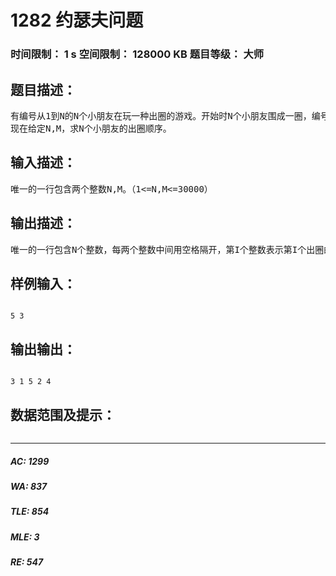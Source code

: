 # 1282 约瑟夫问题   
### 时间限制： 1 s     空间限制： 128000 KB     题目等级： 大师  
## 题目描述：  

<pre>
有编号从1到N的N个小朋友在玩一种出圈的游戏。开始时N个小朋友围成一圈，编号为I+1的小朋友站在编号为I小朋友左边。编号为1的小朋友站在编号为N的小朋友左边。首先编号为1的小朋友开始报数，接着站在左边的小朋友顺序报数，直到数到某个数字M时就出圈。直到只剩下1个小朋友，则游戏完毕。
现在给定N,M，求N个小朋友的出圈顺序。
</pre>
  
  
## 输入描述：  

<pre>
唯一的一行包含两个整数N,M。（1<=N,M<=30000）
</pre>
  
  
## 输出描述：  

<pre>
唯一的一行包含N个整数，每两个整数中间用空格隔开，第I个整数表示第I个出圈的小朋友的编号。
</pre>
  
  
## 样例输入：  

<pre><code>
5 3
</code></pre>
  
  
## 输出输出：  

<pre><code>
3 1 5 2 4
</code></pre>
  
  
## 数据范围及提示：  

<pre>
</pre>
  
  
***  

##### AC: 1299  
##### WA: 837  
##### TLE: 854  
##### MLE: 3  
##### RE: 547  
